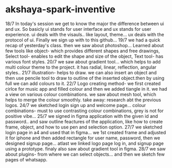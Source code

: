 # akshaya-spark-inventive
18/7    In today's session we get to know the major the difference between ui and ux. So basicly ui stands for user interface and ux stands for user experience. ui deals with the visauls.. like layout, theme... ux deals with the protocol of ui. Finally we sign up with to this github...
19/7    we had a quick recap of yesterday's class. then we saw about photoshop... Learned about few tools like object- which provides different shapes and free drawings, Select tool- enables to edit the shape and size of the object, Text tool- has various font styles.
20/7 we saw about gradient tool... which helps to add multi colour theme to the project. it has radial, linear, reflection, angular styles..
21/7 illustration- helps to draw. we can also insert an object and then use pencile tool to draw to outline of the inserted object.then by using full we can add colours to it.
22/7 Logo creating method- we first created cirlce for music app and filled colour and then we added tiangle in it. we had a view on various colour combinations. we saw about mesh tool, which helps to merge the colour smoothly. take away: research abt the previous logos.
24/7 we sketched login sign up and welcome page... colour combinations- must to use contrasting colour combinations, grey is not for positive vibe... 
25/7 we signed in figma application with the given id and password.. and saw outline feactures of the application, like how to create frame, object, and how to use pen and selection option.
27/7 we sketched login page in a4 and used that in figma... we 1st created frame and adjusted it for iphone and then added rectangle for user name, password, then we designed signup page... atlast we linked logo page log in, and signup page using a prototype. finaly also saw about gradient tool in figma.
28/7 we saw about plugins- from where we can select objects... and then we sketch few pages of whatsapp.
